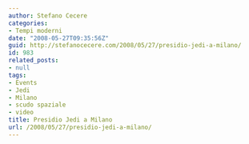 ```yaml
---
author: Stefano Cecere
categories:
- Tempi moderni
date: "2008-05-27T09:35:56Z"
guid: http://stefanocecere.com/2008/05/27/presidio-jedi-a-milano/
id: 983
related_posts:
- null
tags:
- Events
- Jedi
- Milano
- scudo spaziale
- video
title: Presidio Jedi a Milano
url: /2008/05/27/presidio-jedi-a-milano/
---
```


